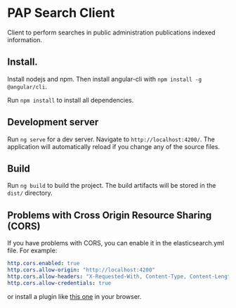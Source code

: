 # PAP Search Client

Client to perform searches in public administration publications indexed information.

## Install.
Install nodejs and npm. Then install angular-cli with `npm install -g @angular/cli`.

Run `npm install` to install all dependencies.

## Development server

Run `ng serve` for a dev server. Navigate to `http://localhost:4200/`. The application will automatically reload if you change any of the source files.

## Build

Run `ng build` to build the project. The build artifacts will be stored in the `dist/` directory.

## Problems with Cross Origin Resource Sharing (CORS)

If you have problems with CORS, you can enable it in the elasticsearch.yml file. For example:

```yml
http.cors.enabled: true
http.cors.allow-origin: "http://localhost:4200"
http.cors.allow-headers: "X-Requested-With, Content-Type, Content-Length, Authorization, access-control-allow-origin"
http.cors.allow-credentials: true
```

or install a plugin like [this one](https://devratroom.blogspot.com/p/cross-domain-cors-extension.html
) in your browser.
